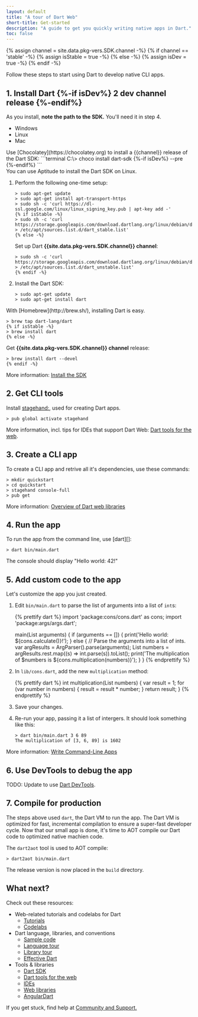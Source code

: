 ```yaml
---
layout: default
title: "A tour of Dart Web"
short-title: Get-started
description: "A guide to get you quickly writing native apps in Dart."
toc: false
---
```


{% assign channel = site.data.pkg-vers.SDK.channel -%}
{% if channel == 'stable' -%}
  {% assign isStable = true -%}
{% else -%}
  {% assign isDev = true -%}
{% endif -%}

Follow these steps to start using Dart to develop native CLI apps.

## 1. Install Dart {%-if isDev%} 2 **dev channel** release {%-endif%}

As you install, **note the path to the SDK.**
You'll need it in step 4.

<ul class="tabs__top-bar">
  <li class="tab-link current" data-tab="tab-sdk-install-windows">Windows</li>
  <li class="tab-link" data-tab="tab-sdk-install-linux">Linux</li>
  <li class="tab-link" data-tab="tab-sdk-install-mac">Mac</li>
</ul>

<div id="tab-sdk-install-windows" class="tabs__content current" markdown="1">
  Use [Chocolatey](https://chocolatey.org) to install a {{channel}} release of
  the Dart SDK:
  ```terminal
  C:\> choco install dart-sdk {%-if isDev%} --pre {%-endif%}
  ```
</div>

<div id="tab-sdk-install-linux" class="tabs__content" markdown="1">
  You can use Aptitude to install the Dart SDK on Linux.

   1. Perform the following one-time setup:
      ```terminal
      > sudo apt-get update
      > sudo apt-get install apt-transport-https
      > sudo sh -c 'curl https://dl-ssl.google.com/linux/linux_signing_key.pub | apt-key add -'
      {% if isStable -%}
      > sudo sh -c 'curl https://storage.googleapis.com/download.dartlang.org/linux/debian/dart_stable.list > /etc/apt/sources.list.d/dart_stable.list'
      {% else -%}
      ```
      Set up Dart **{{site.data.pkg-vers.SDK.channel}} channel**:
      ```terminal
      > sudo sh -c 'curl https://storage.googleapis.com/download.dartlang.org/linux/debian/dart_unstable.list > /etc/apt/sources.list.d/dart_unstable.list'
      {% endif -%}
      ```
   2. Install the Dart SDK:
      ```terminal
      > sudo apt-get update
      > sudo apt-get install dart
      ```
</div>

<div id="tab-sdk-install-mac" class="tabs__content" markdown="1">
  With [Homebrew](http://brew.sh/),
  installing Dart is easy.

  ```terminal
  > brew tap dart-lang/dart
  {% if isStable -%}
  > brew install dart
  {% else -%}
  ```
  Get **{{site.data.pkg-vers.SDK.channel}} channel** release:
  ```terminal
  > brew install dart --devel
  {% endif -%}
  ```
</div>

More information: [Install the SDK](/tools/sdk#install)


## 2. Get CLI tools

<i class="fas fa-terminal dark"></i> Install [stagehand:][stagehand], used for
creating Dart apps.

```terminal
> pub global activate stagehand
```

More information, incl. tips for IDEs that support Dart Web: [Dart tools for the
web](/tools).

## 3. Create a CLI app

<i class="fas fa-terminal dark"></i>
To create a CLI app and retrive all it's dependencies, use these commands:

```terminal
> mkdir quickstart
> cd quickstart
> stagehand console-full
> pub get
```

More information:
[Overview of Dart web libraries](/guides/web-programming)

## 4. Run the app

<i class="fas fa-terminal dark"></i>
To run the app from the command line, use [dart][]:

```terminal
> dart bin/main.dart
```

The console should display "Hello world: 42!"

## 5. Add custom code to the app

Let's customize the app you just created.

 1. Edit `bin/main.dart` to parse the list of arguments into a list of `int`s:

    {% prettify dart %}
    import 'package:cons/cons.dart' as cons;
    import 'package:args/args.dart';

    main(List<String> arguments) {
      if (arguments == []) {
        print('Hello world: ${cons.calculate()}!');
      } else {
        // Parse the arguments into a list of ints.
        var argResults = ArgParser().parse(arguments);
        List<int> numbers = argResults.rest.map((s) => int.parse(s)).toList();
        print('The multiplication of $numbers is ${cons.multiplication(numbers)}');
      }
    }
    {% endprettify %}

 2. In `lib/cons.dart`, add the new `multiplication` method:

    {% prettify dart %}
    int multiplication(List<int> numbers) {
      var result = 1;
      for (var number in numbers) {
        result = result * number;
      }
      return result;
    }
    {% endprettify %}

 3. Save your changes.

 4. Re-run your app, passing it a list of intergers. 
    It should look something like this:

    ```terminal
    > dart bin/main.dart 3 6 89
    The multiplication of [3, 6, 89] is 1602 
    ```

More information:
[Write Command-Line Apps](/tutorials/server/cmdline)

## 6. Use DevTools to debug the app

TODO: Update to use [Dart DevTools](https://flutter.github.io/devtools/).

## 7. Compile for production

The steps above used `dart`, the Dart VM to run the app. The Dart VM is
optimized for fast, incremental compilation to ensure a super-fast developer
cycle. Now that our small app is done, it's time to AOT compile our Dart code to
optimized native machien code.

The `dart2aot` tool is used to AOT compile:

```terminal
> dart2aot bin/main.dart
```

The release version is now placed in the `build` directory.

## What next?

Check out these resources:

* Web-related tutorials and codelabs for Dart
  * [Tutorials](/tutorials)
  * [Codelabs](/codelabs)
* Dart language, libraries, and conventions
  * [Sample code]({{site.dartlang}}/samples)
  * [Language tour]({{site.dartlang}}/guides/language/language-tour)
  * [Library tour]({{site.dartlang}}/guides/libraries/library-tour)
  * [Effective Dart]({{site.dartlang}}/guides/language/effective-dart)
* Tools & libraries
  * [Dart SDK]({{site.dartlang}}/tools/sdk)
  * [Dart tools for the web](/tools)
  * [IDEs]({{site.dartlang}}/tools#ides-and-editors)
  * [Web libraries](/guides/web-programming)
  * [AngularDart](/angular)

If you get stuck, find help at [Community and Support.](/community)

[AngularDart]: /angular
[AngularDart Components]: /angular/components
[stagehand]: {{site.pub-pkg}}/stagehand
[webdev]: /tools/webdev
